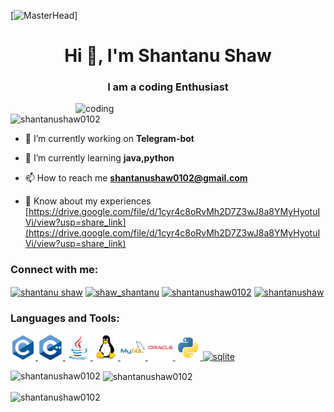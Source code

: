 [![MasterHead](https://camo.githubusercontent.com/775ed67e1d46c9534c3cb9a4694edf0603b1436a7e3e15891d3c327733fc26b6/68747470733a2f2f7777772e61756469656e6365706c616e65742e636f6d2f726f6f742f74656d706c6174652f312f2f696d616765732f7765622d646576656c6f706d656e742e676966)]
<h1 align="center">Hi 👋, I'm Shantanu Shaw</h1>
<h3 align="center">I am a coding Enthusiast</h3>
<img align="right" alt="coding" width="400" src="https://cdn.dribbble.com/users/1292677/screenshots/6139167/media/fcf7fd0c619bb87706533079240915f3.gif">

<p align="left"> <img src="https://komarev.com/ghpvc/?username=shantanushaw0102&label=Profile%20views&color=0e75b6&style=flat" alt="shantanushaw0102" /> </p>

- 🔭 I’m currently working on **Telegram-bot**

- 🌱 I’m currently learning **java,python**

- 📫 How to reach me **shantanushaw0102@gmail.com**

- 📄 Know about my experiences [https://drive.google.com/file/d/1cyr4c8oRvMh2D7Z3wJ8a8YMyHyotuIVi/view?usp=share_link](https://drive.google.com/file/d/1cyr4c8oRvMh2D7Z3wJ8a8YMyHyotuIVi/view?usp=share_link)

<h3 align="left">Connect with me:</h3>
<p align="left">
<a href="https://linkedin.com/in/shantanu shaw" target="blank"><img align="center" src="https://raw.githubusercontent.com/rahuldkjain/github-profile-readme-generator/master/src/images/icons/Social/linked-in-alt.svg" alt="shantanu shaw" height="30" width="40" /></a>
<a href="https://instagram.com/shaw_shantanu" target="blank"><img align="center" src="https://raw.githubusercontent.com/rahuldkjain/github-profile-readme-generator/master/src/images/icons/Social/instagram.svg" alt="shaw_shantanu" height="30" width="40" /></a>
<a href="https://www.leetcode.com/shantanushaw0102" target="blank"><img align="center" src="https://raw.githubusercontent.com/rahuldkjain/github-profile-readme-generator/master/src/images/icons/Social/leet-code.svg" alt="shantanushaw0102" height="30" width="40" /></a>
<a href="https://auth.geeksforgeeks.org/user/shantanushaw" target="blank"><img align="center" src="https://raw.githubusercontent.com/rahuldkjain/github-profile-readme-generator/master/src/images/icons/Social/geeks-for-geeks.svg" alt="shantanushaw" height="30" width="40" /></a>
</p>

<h3 align="left">Languages and Tools:</h3>
<p align="left"> <a href="https://www.cprogramming.com/" target="_blank" rel="noreferrer"> <img src="https://raw.githubusercontent.com/devicons/devicon/master/icons/c/c-original.svg" alt="c" width="40" height="40"/> </a> <a href="https://www.w3schools.com/cpp/" target="_blank" rel="noreferrer"> <img src="https://raw.githubusercontent.com/devicons/devicon/master/icons/cplusplus/cplusplus-original.svg" alt="cplusplus" width="40" height="40"/> </a> <a href="https://www.java.com" target="_blank" rel="noreferrer"> <img src="https://raw.githubusercontent.com/devicons/devicon/master/icons/java/java-original.svg" alt="java" width="40" height="40"/> </a> <a href="https://www.linux.org/" target="_blank" rel="noreferrer"> <img src="https://raw.githubusercontent.com/devicons/devicon/master/icons/linux/linux-original.svg" alt="linux" width="40" height="40"/> </a> <a href="https://www.mysql.com/" target="_blank" rel="noreferrer"> <img src="https://raw.githubusercontent.com/devicons/devicon/master/icons/mysql/mysql-original-wordmark.svg" alt="mysql" width="40" height="40"/> </a> <a href="https://www.oracle.com/" target="_blank" rel="noreferrer"> <img src="https://raw.githubusercontent.com/devicons/devicon/master/icons/oracle/oracle-original.svg" alt="oracle" width="40" height="40"/> </a> <a href="https://www.python.org" target="_blank" rel="noreferrer"> <img src="https://raw.githubusercontent.com/devicons/devicon/master/icons/python/python-original.svg" alt="python" width="40" height="40"/> </a> <a href="https://www.sqlite.org/" target="_blank" rel="noreferrer"> <img src="https://www.vectorlogo.zone/logos/sqlite/sqlite-icon.svg" alt="sqlite" width="40" height="40"/> </a> </p>

<p><img align="left" src="https://github-readme-stats.vercel.app/api/top-langs?username=shantanushaw0102&show_icons=true&locale=en&layout=compact" alt="shantanushaw0102" /></p>

<p>&nbsp;<img align="center" src="https://github-readme-stats.vercel.app/api?username=shantanushaw0102&show_icons=true&locale=en" alt="shantanushaw0102" /></p>

<p><img align="center" src="https://github-readme-streak-stats.herokuapp.com/?user=shantanushaw0102&" alt="shantanushaw0102" /></p>

